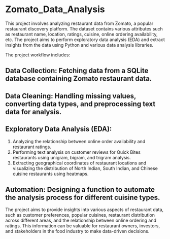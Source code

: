# Zomato_Data_Analysis

This project involves analyzing restaurant data from Zomato, a popular restaurant discovery platform. The dataset contains various attributes such as restaurant name, location, ratings, cuisine, online ordering availability, etc. The project aims to perform exploratory data analysis (EDA) and extract insights from the data using Python and various data analysis libraries.

The project workflow includes:

## Data Collection: Fetching data from a SQLite database containing Zomato restaurant data.

## Data Cleaning: Handling missing values, converting data types, and preprocessing text data for analysis.

## Exploratory Data Analysis (EDA):
1. Analyzing the relationship between online order availability and restaurant ratings.
2. Performing text analysis on customer reviews for Quick Bites restaurants using unigram, bigram, and trigram analysis.
3. Extracting geographical coordinates of restaurant locations and visualizing the distribution of North Indian, South Indian, and Chinese cuisine restaurants using heatmaps.

## Automation: Designing a function to automate the analysis process for different cuisine types.

The project aims to provide insights into various aspects of restaurant data, such as customer preferences, popular cuisines, restaurant distribution across different areas, and the relationship between online ordering and ratings. This information can be valuable for restaurant owners, investors, and stakeholders in the food industry to make data-driven decisions.
